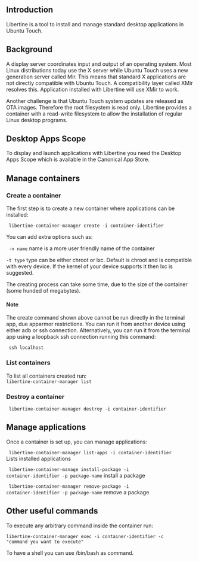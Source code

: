 ## Introduction

Libertine is a tool to install and manage standard desktop applications in Ubuntu Touch.

## Background 

A display server coordinates input and output of an operating system. Most Linux distributions today use the X server while Ubuntu Touch uses a new generation server called Mir. This means that standard X applications are not directly compatible with Ubuntu Touch. A compatibility layer called XMir resolves this. Application installed with Libertine will use XMir to work. 

Another challenge is that Ubuntu Touch system updates are released as OTA images. Therefore the root filesystem is read only. Libertine provides a container with a read-write filesystem to allow the installation of regular Linux desktop programs.

## Desktop Apps Scope

To display and launch applications with Libertine you need the Desktop Apps Scope which is available in the Canonical App Store.

## Manage containers

### Create a container

The first step is to create a new container where applications can be installed:

<code> libertine-container-manager create -i container-identifier </code>

You can add extra options such as:

<code> -n name</code> name is a more user friendly name of the container

<code>-t type</code> type can be either chroot or lxc. Default is chroot and is compatible with every device. If the kernel of your device supports it then lxc is suggested.

The creating process can take some time, due to the size of the container (some hunded of megabytes).

#### Note

The create command shown above cannot be run directly in the terminal app, due apparmor restrictions. You can run it from another device using either adb or ssh connection. Alternatively, you can run it from the terminal app using a loopback ssh connection running this command:

<code> ssh localhost </code>

### List containers
To list all containers created run:
<code> libertine-container-manager list </code>

### Destroy a container
<code> libertine-container-manager destroy -i container-identifier </code>

## Manage applications

Once a container is set up, you can manage applications:

<code> libertine-container-manager list-apps -i container-identifier </code>Lists installed applications

<code> libertine-container-manage install-package -i container-identifier -p package-name</code> install a package

<code> libertine-container-manager remove-package -i container-identifier -p package-name</code> remove a package

## Other useful commands

To execute any arbitrary command inside the container run:

<code>libertine-container-manager exec -i container-identifier -c "command you want to execute" </code>

To have a shell you can use /bin/bash as command.